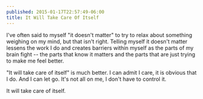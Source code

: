 ```yaml
---
published: 2015-01-17T22:57:49-06:00
title: It Will Take Care Of Itself
---
```

I've often said to myself "it doesn't matter" to try to relax about something weighing on my mind, but that isn't right. Telling myself it doesn't matter lessens the work I do and creates barriers within myself as the parts of my brain fight -- the parts that know it matters and the parts that are just trying to make me feel better.

"It will take care of itself" is much better. I can admit I care, it is obvious that I do. And I can let go. It's not all on me, I don't have to control it.

It will take care of itself.